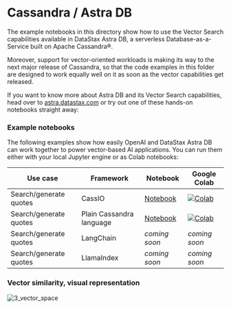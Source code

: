# Cassandra / Astra DB

The example notebooks in this directory show how to use the Vector
Search capabilities available in DataStax Astra DB, a serverless
Database-as-a-Service built on Apache Cassandra®.

Moreover, support for vector-oriented workloads is making its way to the
next major release of Cassandra, so that the code examples in this folder
are designed to work equally well on it as soon as the vector capabilities
get released.

If you want to know more about Astra DB and its Vector Search capabilities,
head over to [astra.datastax.com](https://docs.datastax.com/en/astra-serverless/docs/vector-search/overview.html) or try out one
of these hands-on notebooks straight away:

### Example notebooks

The following examples show how easily OpenAI and DataStax Astra DB can
work together to power vector-based AI applications. You can run them either
with your local Jupyter engine or as Colab notebooks:

| Use case | Framework | Notebook | Google Colab |
| -------- | --------- | -------- | ------------ |
| Search/generate quotes | CassIO | [Notebook](./Philosophical_Quotes_cassIO.ipynb) | [![Colab](https://colab.research.google.com/assets/colab-badge.svg)](https://colab.research.google.com/github/hemidactylus/openai-cookbook/blob/SL-cassandra_astra_vector/examples/vector_databases/cassandra_astradb/Philosophical_Quotes_cassIO.ipynb) |
| Search/generate quotes | Plain Cassandra language | [Notebook](./Philosophical_Quotes_CQL.ipynb) | [![Colab](https://colab.research.google.com/assets/colab-badge.svg)](https://colab.research.google.com/github/hemidactylus/openai-cookbook/blob/SL-cassandra_astra_vector/examples/vector_databases/cassandra_astradb/Philosophical_Quotes_CQL.ipynb) |
| Search/generate quotes | LangChain | _coming soon_ | _coming soon_ |
| Search/generate quotes | LlamaIndex | _coming soon_ | _coming soon_ |

### Vector similarity, visual representation

![3_vector_space](https://user-images.githubusercontent.com/14221764/262321363-c8c625c1-8be9-450e-8c68-b1ed518f990d.png)

